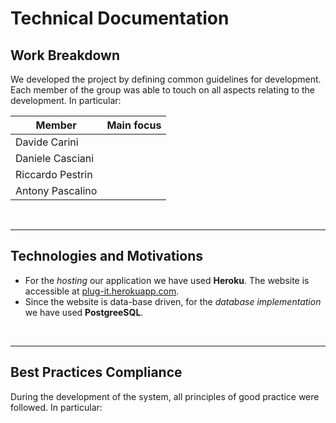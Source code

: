# Technical Documentation

## **Work Breakdown**

We developed the project by defining common guidelines for development. Each member of the group was able to touch on all aspects relating to the development. In particular:

| Member          | Main focus                                            |
| --------------- | ----------------------------------------------------- |
| Davide Carini      | |
| Daniele Casciani  |         |
| Riccardo Pestrin|         |
| Antony Pascalino|           |

<br>

---

## **Technologies and Motivations**

- For the _hosting_ our application we have used **Heroku**. The website is accessible at [plug-it.herokuapp.com](https://insidebo.herokuapp.com/).
- Since the website is data-base driven, for the _database implementation_ we have used **PostgreeSQL**.

<br>

---

## **Best Practices Compliance**

During the development of the system, all principles of good practice were followed. In particular:


